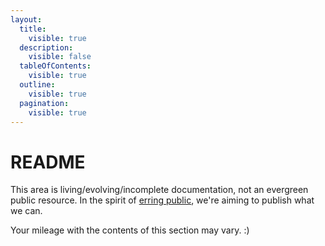 ```yaml
---
layout:
  title:
    visible: true
  description:
    visible: false
  tableOfContents:
    visible: true
  outline:
    visible: true
  pagination:
    visible: true
---
```


# README

This area is living/evolving/incomplete documentation, not an evergreen public resource. In the spirit of [erring public](../publishing.md), we're aiming to publish what we can.

Your mileage with the contents of this section may vary. :)
